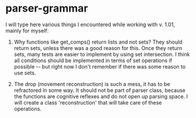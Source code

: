 # parser-grammar
I will type here various things I encountered while working with v. 1.01, mainly for myself:

1. Why functions like get_comps() return lists and not sets? They should return sets, unless there was a good reason for this. Once
they return sets, many tests are easier to implement by using set intersection. I think all conditions should be implemented in terms of set operations if possible -- but right now I don't remember if there was some reason to use sets.

2. The drop (movement reconstruction) is such a mess, it has to be refractored in some way. It should not be part of parser class,
because the functions are cognitive reflexes and do not open up parsing space. I will create a class 'reconstruction' that will take care of these operations. 

